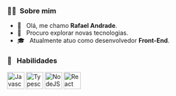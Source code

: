  <h3> 🙋‍♂️ &nbsp;Sobre mim </h3>

- 👋 &nbsp; Olá, me chamo **Rafael Andrade**.
- 🤔 &nbsp; Procuro explorar novas tecnologias.
- 🎓 &nbsp; Atualmente atuo como desenvolvedor **Front-End**.

<h3> 🚀 &nbsp; Habilidades </h3>
<a>
  <img src="https://skillicons.dev/icons?i=js" alt="Javascript" width="40" height="40"/>
</a>
<a>
  <img src="https://skillicons.dev/icons?i=ts" alt="Typescript" width="40" height="40"/>
</a>
<a>
  <img src="https://skillicons.dev/icons?i=nodejs" alt="NodeJS" width="40" height="40"/>
</a>
<a>
  <img src="https://skillicons.dev/icons?i=react" alt="React" width="40" height="40"/>
</a>
